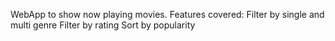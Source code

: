 WebApp to show now playing movies.
Features covered: 
    Filter by single and multi genre
    Filter by rating
    Sort by popularity
   

